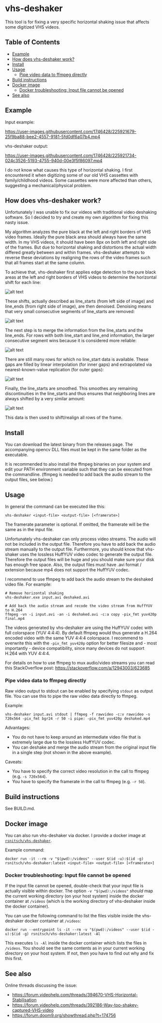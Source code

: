 # vhs-deshaker <!-- omit from toc -->

This tool is for fixing a very specific horizontal shaking issue that affects some digitized VHS videos.

## Table of Contents <!-- omit from toc -->

- [Example](#example)
- [How does vhs-deshaker work?](#how-does-vhs-deshaker-work)
- [Install](#install)
- [Usage](#usage)
  - [Pipe video data to ffmpeg directly](#pipe-video-data-to-ffmpeg-directly)
- [Build instructions](#build-instructions)
- [Docker image](#docker-image)
  - [Docker troubleshooting: Input file cannot be opened](#docker-troubleshooting-input-file-cannot-be-opened)
- [See also](#see-also)

## Example

Input example:

https://user-images.githubusercontent.com/1746428/225921679-25f9ba88-bee2-4557-9181-5fd0df6a07b4.mp4

vhs-deshaker output:

https://user-images.githubusercontent.com/1746428/225921734-024c3526-5193-4755-940d-00e3f5f86097.mp4

I do not know what causes this type of horizontal shaking. I first encountered it when digitizing some of our old VHS cassettes with family/childhood videos. Some cassettes were more affected than others, suggesting a mechanical/physical problem.

## How does vhs-deshaker work?

Unfortunately I was unable to fix our videos with traditional video deshaking software. So I decided to try and create my own algorithm for fixing this nasty issue.

My algorithm analyzes the pure black at the left and right borders of VHS video frames. Ideally the pure black area should always have the same width. In my VHS videos,
it should have been 8px on both left and right side of the frames. But due to horizontal shaking and distortions the actual width differed greatly between and within
frames. vhs-deshaker attempts to reverse these deviations by realigning the rows of the video frames such that all frames start at the same column.

To achieve that, vhs-deshaker first applies edge detection to the pure black areas at the left and right borders of VHS videos to determine the horizontal shift for each line:

![alt text](docs/hiw_1_line_starts_raw.jpg)

These shifts, actually described as line_starts (from left side of image) and line_ends (from right side of image), are then denoised. Denoising means that very small consecutive segments of line_starts are removed:

![alt text](docs/hiw_2_line_starts_after_denoising.jpg)

The next step is to merge the information from the line_starts and the line_ends. For rows with both line_start and line_end information, the larger consecutive segment
wins because it is considered more reliable:

![alt text](docs/hiw_3_line_starts_merged.jpg)

There are still many rows for which no line_start data is available. These gaps are filled by linear interpolation (for inner gaps) and extrapolated via nearest-known-value
replication (for outer gaps):

![alt text](docs/hiw_4_line_starts_interpolated.jpg)

Finally, the line_starts are smoothed. This smoothes any remaining discontinuities in the line_starts and thus ensures that neighboring lines are always shifted
by a very similar amount:

![alt text](docs/hiw_5_line_starts_smoothed_final.jpg)

This data is then used to shift/realign all rows of the frame.

## Install

You can download the latest binary from the releases page. The accompanying opencv DLL files must be kept in the same folder as the executable.

It is recommended to also install the ffmpeg binaries on your system and edit your PATH environment variable such that they can be executed from the commandline. (ffmpeg is needed to add back the audio stream to the output files, see below.)

## Usage

In general the command can be executed like this:

    vhs-deshaker <input-file> <output-file> [<framerate>]

The framerate parameter is optional. If omitted, the framerate will be the same as in the input file.

Unfortunately vhs-deshaker can only process video streams. The audio will not be included in the output file. Therefore you have to add back the audio stream manually to the output file. Furthermore, you should know that vhs-shaker uses the lossless HuffYUV video codec to generate the output file. Therefore the output files will be huge and you should make sure your disk has enough free space. Also, the output files must have .avi format / extension because mp4 does not support the HuffYUV codec.

I recommend to use ffmpeg to add back the audio stream to the deshaked video file. For example:

    # Remove horizontal shaking
    vhs-deshaker.exe input.avi deshaked.avi

    # Add back the audio stream and recode the video stream from HuffYUV to H.264
    ffmpeg -vn -i input.avi -an -i deshaked.avi -c:a copy -pix_fmt yuv420p final.mp4

The videos generated by vhs-deshaker are using the HuffYUV codec with full colorspace (YUV 4:4:4). By default ffmpeg would thus generate a H.264 encoded video with
the same YUV 4:4:4 colorspace. I recommend to overwrite this with the ``-pix_fmt yuv420p`` option for better filesize and - most importantly - device compatibility,
since many devices do not support H.264 with YUV 4:4:4.

For details on how to use ffmpeg to mux audio/video streams you can read this StackOverflow post: https://stackoverflow.com/a/12943003/623685

### Pipe video data to ffmpeg directly

Raw video output to stdout can be enabled by specifying `stdout` as output file. You can use this to pipe the raw video data directly to ffmpeg.

Example:

    vhs-deshaker input.avi stdout | ffmpeg -f rawvideo -c:v rawvideo -s 720x564 -pix_fmt bgr24 -r 50 -i pipe: -pix_fmt yuv420p deshaked.mp4

Advantages:

- You do not have to keep around an intermediate video file that is extremely large due to the lossless HuffYUV codec.
- You can deshake and merge the audio stream from the original input file in a single step (not shown in the above example).

Caveats:

- You have to specify the correct video resolution in the call to ffmpeg (e.g. `-s 720x564`).
- You have to specify the framerate in the call to ffmpeg (e.g. `-r 50`).

## Build instructions

See BUILD.md.

## Docker image

You can also run vhs-deshaker via docker. I provide a docker image at [`rsnitsch/vhs-deshaker`](https://hub.docker.com/r/rsnitsch/vhs-deshaker).

Example command:

    docker run -it --rm -v "$(pwd):/videos" --user $(id -u):$(id -g) rsnitsch/vhs-deshaker:latest <input-file> <output-file> [<framerate>]

### Docker troubleshooting: Input file cannot be opened

If the input file cannot be opened, double-check that your input file is actually visible within docker. The option `-v "$(pwd):/videos"`
*should* map the current working directory (on your host system) inside the docker container at `/videos` (which is the working directory
of vhs-deshaker inside the docker container).

You can use the following command to list the files visible inside the vhs-deshaker docker container at `/videos`:

    docker run --entrypoint ls -it --rm -v "$(pwd):/videos" --user $(id -u):$(id -g) rsnitsch/vhs-deshaker:latest -Al

This executes `ls -Al` inside the docker container which lists the files in `/videos`. You should see the same contents as in your
current working directory on your host system. If not, then you have to find out why and fix this first.

## See also

Online threads discussing the issue:

- https://forum.videohelp.com/threads/394670-VHS-Horizontal-Stabilisation
- https://forum.videohelp.com/threads/392186-Way-too-shakey-captured-VHS-video
- https://forum.doom9.org/showthread.php?t=174756

